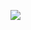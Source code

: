 ![](http://localhost:3000/shield?label=Hello&message=World&labelColor=#ff5733&messageColor=#33c4ff)
